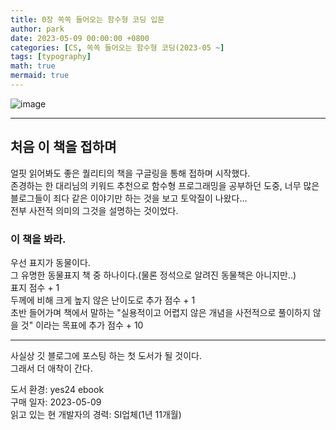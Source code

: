 ```yaml
---
title: 0장 쏙쏙 들어오는 함수형 코딩 입문
author: park
date: 2023-05-09 00:00:00 +0800
categories: [CS, 쏙쏙 들어오는 함수형 코딩(2023-05 ~]
tags: [typography]
math: true
mermaid: true
---
```


<!-- 표지 -->
<!-- 로컬 -->
<!-- ![image](https://github.com/4862abd/4862abd.github.io/assets/77370682/ce261bb4-c073-43f4-a3df-9b4411144ad4) -->
<!-- 배포 -->
![image](https://github.com/cotes2020/jekyll-theme-chirpy/assets/77370682/25f9604c-29c7-4858-af75-82d6da2653c7)

---
## 처음 이 책을 접하며

얼핏 읽어봐도 좋은 퀄리티의 책을 구글링을 통해 접하며 시작했다.<br/>
존경하는 한 대리님의 키워드 추천으로 함수형 프로그래밍을 공부하던 도중, 너무 많은 블로그들이 죄다 같은 이야기만 하는 것을 보고 토악질이 나왔다...<br/>
전부 사전적 의미의 그것을 설명하는 것이었다.<br/>


### 이 책을 봐라.

우선 표지가 동물이다.<br/>
그 유명한 동물표지 책 중 하나이다.(물론 정석으로 알려진 동물책은 아니지만..)<br/>
표지 점수 + 1<br/>
두께에 비해 크게 높지 않은 난이도로 추가 점수 + 1<br/>
초반 들어가며 책에서 말하는 "실용적이고 어렵지 않은 개념을 사전적으로 풀이하지 않을 것" 이라는 목표에
추가 점수 + 10<br/>

---

사실상 깃 블로그에 포스팅 하는 첫 도서가 될 것이다.<br/>
그래서 더 애착이 간다.<br/>

도서 환경: yes24 ebook<br/>
구매 일자: 2023-05-09<br/>
읽고 있는 현 개발자의 경력: SI업체(1년 11개월)<br/>